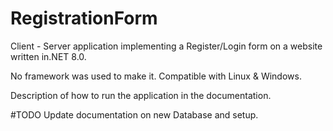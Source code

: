 # RegistrationForm
Client - Server application implementing a Register/Login form on a website written in.NET 8.0. 

No framework was used to make it. Compatible with Linux & Windows. 

Description of how to run the application in the documentation.

#TODO Update documentation on new Database and setup.
